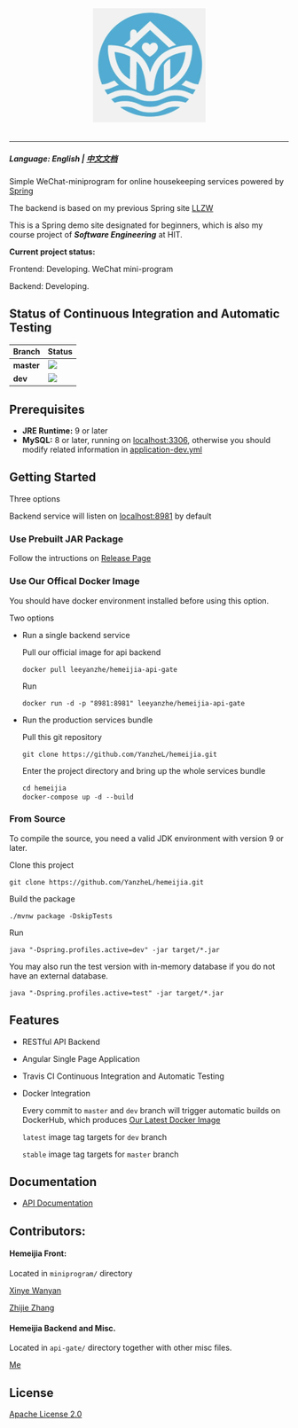<div align="center">
  <img src="logo.png"><br><br>
</div>

-----------------

##### Language: English | [中文文档](README-zh.md)

Simple WeChat-miniprogram for online housekeeping services powered by [Spring](https://spring.io/)

The backend is based on my previous Spring site [LLZW](https://github.com/YanzheL/llzw)

This is a Spring demo site designated for beginners, which is also my course project of ***Software Engineering*** at HIT.

**Current project status:**

Frontend: Developing. WeChat mini-program

Backend: Developing.

## Status of Continuous Integration and Automatic Testing

| Branch     | Status                                                    |
| ---------- | --------------------------------------------------------- |
| **master** | ![](https://travis-ci.org/YanzheL/hemeijia.svg?branch=master) |
| **dev**    | ![](https://travis-ci.org/YanzheL/hemeijia.svg?branch=dev)    |


## Prerequisites

- **JRE Runtime:** 9 or later
- **MySQL:** 8 or later, running on [localhost:3306](localhost:3306),  otherwise you should modify related information in [application-dev.yml](api-gate/src/main/resources/application-dev.yml)

## Getting Started

Three options

Backend service will listen on [localhost:8981](localhost:8981) by default

### Use Prebuilt JAR Package

Follow the intructions on [Release Page](https://github.com/YanzheL/hemeijia/releases)

### Use Our Offical Docker Image

You should have docker environment installed before using this option.

Two options

- Run a single backend service

  Pull our official image for api backend

  ```shell
  docker pull leeyanzhe/hemeijia-api-gate
  ```

  Run

  ```shell
  docker run -d -p "8981:8981" leeyanzhe/hemeijia-api-gate
  ```

- Run the production services bundle

  Pull this git repository

  ```shell
  git clone https://github.com/YanzheL/hemeijia.git
  ```

  Enter the project directory and bring up the whole services bundle

  ```shell
  cd hemeijia
  docker-compose up -d --build
  ```

### From Source

To compile the source, you need a valid JDK environment with version 9 or later.

Clone this project

```shell
git clone https://github.com/YanzheL/hemeijia.git
```

Build the package

```shell
./mvnw package -DskipTests
```

Run

```shell
java "-Dspring.profiles.active=dev" -jar target/*.jar
```

You may also run the test version with in-memory database if you do not have an external database.

```shell
java "-Dspring.profiles.active=test" -jar target/*.jar
```

## Features

* RESTful API Backend

* Angular Single Page Application

* Travis CI Continuous Integration and Automatic Testing

* Docker Integration

  Every commit to `master` and `dev` branch will trigger automatic builds on DockerHub, which produces [Our Latest Docker Image](https://hub.docker.com/r/leeyanzhe/hemeijia-api-gate)

  `latest` image tag targets for `dev` branch

  `stable` image tag targets for `master` branch

## Documentation

- [API Documentation](https://hemeijia.readthedocs.io)

## Contributors:

#### Hemeijia Front:

Located in `miniprogram/` directory

[Xinye Wanyan](https://github.com/WennyXY)

[Zhijie Zhang](https://github.com/zhangzhijie1998)

#### Hemeijia Backend and Misc.

Located in `api-gate/` directory together with other misc files.

[Me](https://github.com/YanzheL)

## License

[Apache License 2.0](LICENSE)
